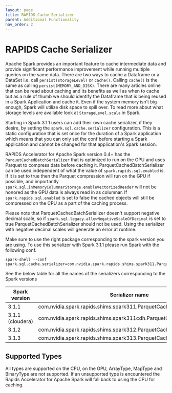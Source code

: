 ```yaml
---
layout: page
title: RAPIDS Cache Serializer
parent: Additional Functionality
nav_order: 2
---
```

# RAPIDS Cache Serializer  
  Apache Spark provides an important feature to cache intermediate data and provide
  significant performance improvement while running multiple queries on the same data. There
  are two ways to cache a Dataframe or a DataSet i.e. call `persist(storageLevel)` or
  `cache()`. Calling `cache()` is the same as calling `persist(MEMORY_AND_DISK)`. There are
  many articles online that can be read about caching and its benefits as well as when to
  cache but as a rule of thumb we should identify the Dataframe that is being reused in a
  Spark Application and cache it. Even if the system memory isn't big enough, Spark will
  utilize disk space to spill over. To read more about what storage levels are available look
  at `StorageLevel.scala` in Spark.

  Starting in Spark 3.1.1 users can add their own cache serializer, if they desire, by
  setting the `spark.sql.cache.serializer` configuration. This is a static configuration
  that is set once for the duration of a Spark application which means that you can only set the conf
  before starting a Spark application and cannot be changed for that application's Spark
  session.

  RAPIDS Accelerator for Apache Spark version 0.4+ has the `ParquetCachedBatchSerializer`
  that is optimized to run on the GPU and uses Parquet to compress data before caching it.
  ParquetCachedBatchSerializer can be used independent of what the value of
  `spark.rapids.sql.enabled` is. If it is set to true then the Parquet compression will run
  on the GPU if possible, and importantly
  `spark.sql.inMemoryColumnarStorage.enableVectorizedReader` will not be honored as the GPU
  data is always read in as columnar. If `spark.rapids.sql.enabled` is set to false
  the cached objects will still be compressed on the CPU as a part of the caching process.
  
  Please note that ParquetCachedBatchSerializer doesn't support negative decimal scale, so if 
  `spark.sql.legacy.allowNegativeScaleOfDecimal` is set to true ParquetCachedBatchSerializer
  should not be used.  Using the serializer with negative decimal scales will generate
  an error at runtime.

  Make sure to use the right package corresponding to the spark version you are using. To use
  this serializer with Spark 3.1.1 please run Spark with the following conf.
   ```
   spark-shell --conf spark.sql.cache.serializer=com.nvidia.spark.rapids.shims.spark311.ParquetCachedBatchSerializer"
   ```
  See the below table for all the names of the serializers corresponding to the Spark
  versions
  
  | Spark version | Serializer name |
  | ------ | -----|
  | 3.1.1 | com.nvidia.spark.rapids.shims.spark311.ParquetCachedBatchSerializer |
  | 3.1.1 (cloudera) | com.nvidia.spark.rapids.shims.spark311cdh.ParquetCachedBatchSerializer |
  | 3.1.2 | com.nvidia.spark.rapids.shims.spark312.ParquetCachedBatchSerializer |
  | 3.1.3 | com.nvidia.spark.rapids.shims.spark313.ParquetCachedBatchSerializer |

 
## Supported Types                       
 
 All types are supported on the CPU, on the GPU, ArrayType, MapType and BinaryType are not
 supported. If an unsupported type is encountered the Rapids Accelerator for Apache Spark will fall 
 back to using the CPU for caching. 

